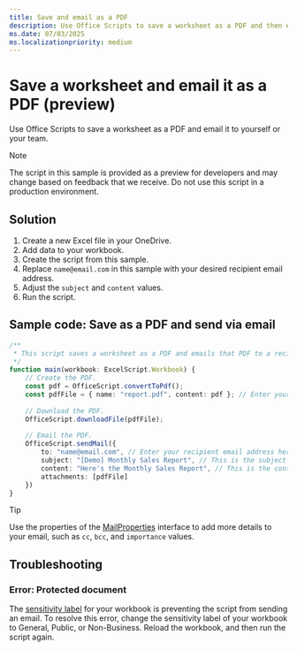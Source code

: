 ```yaml
---
title: Save and email as a PDF
description: Use Office Scripts to save a worksheet as a PDF and then email that PDF.
ms.date: 07/03/2025
ms.localizationpriority: medium
---
```


# Save a worksheet and email it as a PDF (preview)

Use Office Scripts to save a worksheet as a PDF and email it to yourself or your team.

> [!NOTE]
> The script in this sample is provided as a preview for developers and may change based on feedback that we receive. Do not use this script in a production environment.

## Solution

1. Create a new Excel file in your OneDrive.
1. Add data to your workbook.
1. Create the script from this sample.
1. Replace `name@email.com` in this sample with your desired recipient email address.
1. Adjust the `subject` and `content` values.
1. Run the script.

## Sample code: Save as a PDF and send via email

```TypeScript
/**
 * This script saves a worksheet as a PDF and emails that PDF to a recipient.
 */
function main(workbook: ExcelScript.Workbook) {    
    // Create the PDF.
    const pdf = OfficeScript.convertToPdf();
    const pdfFile = { name: "report.pdf", content: pdf }; // Enter your desired PDF name here.
    
    // Download the PDF.
    OfficeScript.downloadFile(pdfFile);
    
    // Email the PDF.
    OfficeScript.sendMail({
        to: "name@email.com", // Enter your recipient email address here.
        subject: "[Demo] Monthly Sales Report", // This is the subject of your email.
        content: "Here's the Monthly Sales Report", // This is the content within your email.
        attachments: [pdfFile]
    })    
}
```

> [!TIP]
> Use the properties of the [MailProperties](/javascript/api/office-scripts/excelscript/global.officescript.mailproperties) interface to add more details to your email, such as `cc`, `bcc`, and `importance` values.

## Troubleshooting

### Error: Protected document

The [sensitivity label](https://support.microsoft.com/office/apply-sensitivity-labels-to-your-files-2f96e7cd-d5a4-403b-8bd7-4cc636bae0f9) for your workbook is preventing the script from sending an email. To resolve this error, change the sensitivity label of your workbook to General, Public, or Non-Business. Reload the workbook, and then run the script again.
